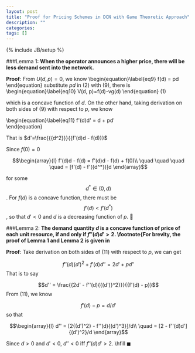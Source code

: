 ```yaml
---
layout: post
title: "Proof for Pricing Schemes in DCN with Game Theoretic Approach"
description: ""
categories: 
tags: []
---
```

{% include JB/setup %}

###Lemma 1: 
**When the operator announces a higher price, there will be less demand sent into the network.**

__Proof__: From $U(d, p)=0$, we know 
\begin{equation}\label{eq9}
    f(d) = pd
\end{equation}
substitute $pd$ in (2) with (9), there is
\begin{equation}\label{eq10}
    V(d, p)=f(d)-vg(d)
\end{equation} (1)

which is a concave function of $d$. On the other hand, taking derivation on both sides of (9) with respect to $p$, we know

\begin{equation}\label{eq11}
    f'(d)d' = d + pd'             
\end{equation}

That is $d'=\frac{{{d^2}}}{{f'(d)d - f(d)}}$

Since $f(0)=0$

$$\begin{array}{l}
f'(d)d - f(d) = f'(d)d - f(d) + f(0)\\
\quad \quad \quad \quad = [f'(d) - f'({d^*})]d
\end{array}$$

for some $${d^*} \in (0,d)$$. For $f(d)$ is a concave function, there must be $$f'(d)<f'(d^*)$$, so that $d'<0$ and $d$ is a decreasing function of $p$. 􏰗


###Lemma 2: 
**The demand quantity $d$ is a concave function of price of each unit resource, if and only if $f''(d)d'>2$. \footnote{For brevity, the proof of Lemma 1 and Lemma 2 is given in**

__Proof__: Take derivation on both sides of (11) with respect to $p$, we can get

$$f''(d){(d')^2} + f'(d)d'' = 2d' + pd''$$ That is to say

$$d'' = \frac{{2d' - f''(d){{(d')}^2}}}{{f'(d) - p}}$$ From (11), we know

$$f'(d) - p = d/d'$$ so that

$$\begin{array}{l}
d'' = [2{(d')^2} - f''(d){(d')^3}]/d\\
\quad  = [2 - f''(d)d']{(d')^2}/d
\end{array}$$ 

Since $d>0$ and $d'<0$,  $d''<0$ iff $f''(d)d' >2$. \hfill $\blacksquare$
